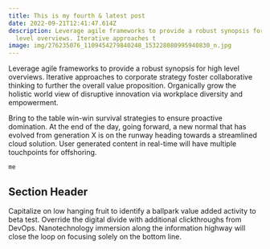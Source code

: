 ```yaml
---
title: This is my fourth & latest post
date: 2022-09-21T12:41:47.614Z
description: Leverage agile frameworks to provide a robust synopsis for high
  level overviews. Iterative approaches t
image: img/276235076_1109454279840248_153228080995940830_n.jpg
---
```

Leverage agile frameworks to provide a robust synopsis for high level overviews. Iterative approaches to corporate strategy foster collaborative thinking to further the overall value proposition. Organically grow the holistic world view of disruptive innovation via workplace diversity and empowerment.

Bring to the table win-win survival strategies to ensure proactive domination. At the end of the day, going forward, a new normal that has evolved from generation X is on the runway heading towards a streamlined cloud solution. User generated content in real-time will have multiple touchpoints for offshoring.



`me`

## Section Header

Capitalize on low hanging fruit to identify a ballpark value added activity to beta test. Override the digital divide with additional clickthroughs from DevOps. Nanotechnology immersion along the information highway will close the loop on focusing solely on the bottom line.